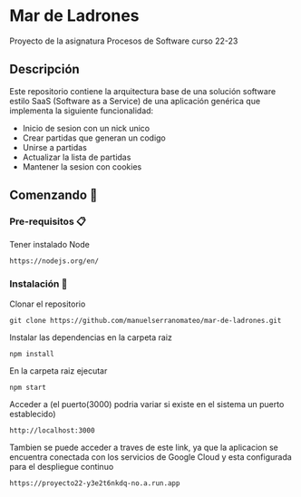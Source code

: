 # Mar de Ladrones
Proyecto de la asignatura Procesos de Software curso 22-23

## Descripción
Este repositorio contiene la arquitectura base de una solución software estilo SaaS (Software as a Service) de una aplicación genérica que implementa la siguiente funcionalidad:
- Inicio de sesion con un nick unico
- Crear partidas que generan un codigo
- Unirse a partidas
- Actualizar la lista de partidas
- Mantener la sesion con cookies

## Comenzando 🚀

### Pre-requisitos 📋
Tener instalado Node
```
https://nodejs.org/en/
```

### Instalación 🔧
Clonar el repositorio
```
git clone https://github.com/manuelserranomateo/mar-de-ladrones.git
```
Instalar las dependencias en la carpeta raiz
```
npm install
```
En la carpeta raiz ejecutar
```
npm start
```
Acceder a (el puerto(3000) podria variar si existe en el sistema un puerto establecido)
```
http://localhost:3000
```
Tambien se puede acceder a traves de este link, ya que la aplicacion se encuentra conectada con los servicios de Google Cloud y esta configurada para el despliegue continuo
```
https://proyecto22-y3e2t6nkdq-no.a.run.app
```


